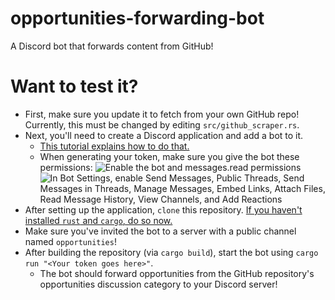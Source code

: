 # opportunities-forwarding-bot
A Discord bot that forwards content from GitHub!

# Want to test it?
 * First, make sure you update it to fetch from your own GitHub repo! Currently, this must be changed by editing `src/github_scraper.rs`.
 * Next, you'll need to create a Discord application and add a bot to it.
   * [This tutorial explains how to do that.](https://discordjs.guide/preparations/setting-up-a-bot-application.html#creating-your-bot)
   * When generating your token, make sure you give the bot these permissions:
     ![Enable the `bot` and `messages.read` permissions](https://user-images.githubusercontent.com/46334387/134440907-ddb5a504-4f01-4828-ab72-9cab788c86a3.png)
     ![In `Bot Settings`, enable `Send Messages`, `Public Threads`, `Send Messages in Threads`, `Manage Messages`, `Embed Links`, `Attach Files`, `Read Message History`, `View Channels`, and `Add Reactions`](https://user-images.githubusercontent.com/46334387/134440921-61e8162e-a445-49e7-bc3e-22b74466ade3.png)
 * After setting up the application, `clone` this repository. [If you haven't installed `rust` and `cargo`, do so now.](https://www.rust-lang.org/)
 * Make sure you've invited the bot to a server with a public channel named `opportunities`!
 * After building the repository (via `cargo build`), start the bot using `cargo run "<Your token goes here>"`.
   * The bot should forward opportunities from the GitHub repository's opportunities discussion category to your Discord server!
